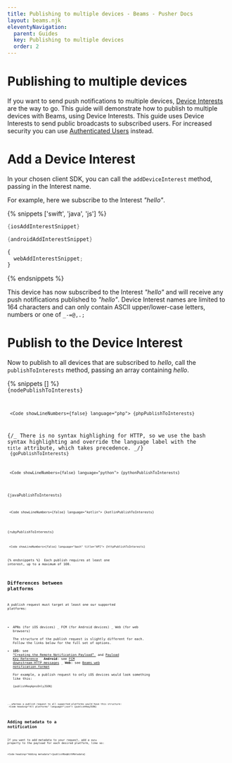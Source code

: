 ```yaml
---
title: Publishing to multiple devices - Beams - Pusher Docs
layout: beams.njk
eleventyNavigation:
  parent: Guides
  key: Publishing to multiple devices
  order: 2
---
```


# Publishing to multiple devices

If you want to send push notifications to multiple devices, [Device Interests](/docs/beams/concepts/device-interests) are the way to go. This guide will demonstrate how to publish to multiple devices with Beams, using Device Interests.
<Alert primary> This guide uses Device Interests to send public broadcasts to subscribed users. For increased security you can use [Authenticated Users](/docs/beams/concepts/authenticated-users) instead. </Alert>

# Add a Device Interest

In your chosen client SDK, you can call the `addDeviceInterest` method, passing in the Interest name.

For example, here we subscribe to the Interest _"hello"_.

{% snippets ['swift', 'java', 'js'] %}

```swift
{iosAddInterestSnippet}
```

```java
{androidAddInterestSnippet}
```

```js
{
  webAddInterestSnippet;
}
```

{% endsnippets %}

This device has now subscribed to the Interest _"hello"_ and will receive any push notifications published to _"hello"_.
<Alert primary> Device Interest names are limited to 164 characters and can only contain ASCII upper/lower-case letters, numbers or one of `_-=@,.;` </Alert> <br />

# Publish to the Device Interest

Now to publish to all devices that are subscribed to _hello_, call the `publishToInterests` method, passing an array containing _hello_.

{% snippets [] %}
<Code showLineNumbers={false} language="node"> {nodePublishToInterests}

```
 <Code showLineNumbers={false} language="php"> {phpPublishToInterests}
```

{/_ There is no syntax highlighing for HTTP, so we use the bash syntax highlighting and override the language label with the `title` attribute, which takes precedence. _/} <Code showLineNumbers={false} language="go"> {goPublishToInterests}

```
 <Code showLineNumbers={false} language="python"> {pythonPublishToInterests}
```

<Code showLineNumbers={false} language="java"> {javaPublishToInterests}

```
 <Code showLineNumbers={false} language="kotlin"> {kotlinPublishToInterests}
```

<Code showLineNumbers={false} language="ruby"> {rubyPublishToInterests}

```
 <Code showLineNumbers={false} language="bash" title="API"> {httpPublishToInterests}
```

{% endsnippets %}
<Alert primary> Each publish requires at least one interest, up to a maximum of 100. </Alert> <br />

## Differences between platforms

A publish request must target at least one our supported platforms:

- APNs (for iOS devices) _ FCM (for Android devices) _ Web (for web browsers)  
  The structure of the publish request is slightly different for each. Follow the links below for the full set of options.
- **iOS**: see [ “Creating the Remote Notification Payload” ](https://developer.apple.com/library/archive/documentation/NetworkingInternet/Conceptual/RemoteNotificationsPG/CreatingtheNotificationPayload.html#//apple_ref/doc/uid/TP40008194-CH10-SW1) and [Payload Key Reference](https://developer.apple.com/library/archive/documentation/NetworkingInternet/Conceptual/RemoteNotificationsPG/PayloadKeyReference.html#//apple_ref/doc/uid/TP40008194-CH17-SW1) _ **Android**: see [FCM downstream HTTP messages](https://firebase.google.com/docs/cloud-messaging/http-server-ref#downstream) _ **Web**: see [Beams web notification format](/docs/beams/reference/publish-payloads#web-format)  
  For example, a publish request to only iOS devices would look something like this:
  <Code heading="iOS (APNs only)" language="json" showLineNumbers={false}> {publishReqApnsOnlyJSON}

```

...whereas a publish request to all supported platforms would have this structure:
 <Code heading="All platforms" language="json"> {publishReqJSON}
```

## Adding metadata to a notification

If you want to add metadata to your request, add a `data` property to the payload for each desired platform, like so:

    <Code heading="Adding metadata">{publishReqWithMetadata}

```

```
